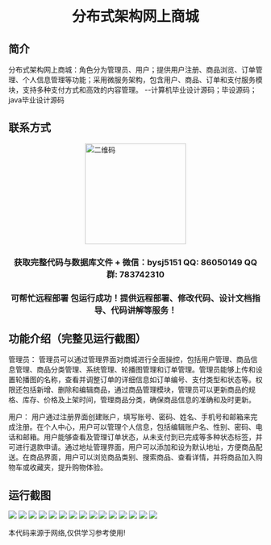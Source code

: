 <p><h1 align="center">分布式架构网上商城</h1></p>

## 简介
分布式架构网上商城：角色分为管理员、用户；提供用户注册、商品浏览、订单管理、个人信息管理等功能；采用微服务架构，包含用户、商品、订单和支付服务模块，支持多种支付方式和高效的内容管理。    --计算机毕业设计源码；毕设源码；java毕业设计源码


## 联系方式
<img src="https://bs-1329754181.cos.ap-shanghai.myqcloud.com/wx.jpg" alt="二维码" style="display: block; margin: 0 auto;" width="200px">
<p><h3 align="center">获取完整代码与数据库文件 + 微信：bysj5151 QQ: 86050149 QQ群: 783742310</h3></p>
<p><h3 align="center">可帮忙远程部署 包运行成功！提供远程部署、修改代码、设计文档指导、代码讲解等服务！</h3></p>

## 功能介绍（完整见运行截图）
管理员： 管理员可以通过管理界面对商城进行全面操控，包括用户管理、商品信息管理、商品分类管理、系统管理、轮播图管理和订单管理。管理员能够上传和设置轮播图的名称，查看并调整订单的详细信息如订单编号、支付类型和状态等。权限还包括新增、删除和编辑商品，通过商品管理模块，管理员可以更新商品的规格、库存、价格及上架时间，管理商品分类，确保商品信息的准确和及时更新。

用户： 用户通过注册界面创建账户，填写账号、密码、姓名、手机号和邮箱来完成注册。在个人中心，用户可以管理个人信息，包括编辑账户名、性别、密码、电话和邮箱。用户能够查看及管理订单状态，从未支付到已完成等多种状态标签，并可进行退款申请。通过地址管理界面，用户可以添加和设为默认地址，方便商品配送。在商品界面，用户可以浏览商品类别、搜索商品、查看详情，并将商品加入购物车或收藏夹，提升购物体验。


## 运行截图
![](https://bs-1329754181.cos.ap-shanghai.myqcloud.com/spring/distributedArchitectureOnlineShoppingMall/img/001.jpg)
![](https://bs-1329754181.cos.ap-shanghai.myqcloud.com/spring/distributedArchitectureOnlineShoppingMall/img/002.jpg)
![](https://bs-1329754181.cos.ap-shanghai.myqcloud.com/spring/distributedArchitectureOnlineShoppingMall/img/003.jpg)
![](https://bs-1329754181.cos.ap-shanghai.myqcloud.com/spring/distributedArchitectureOnlineShoppingMall/img/004.jpg)
![](https://bs-1329754181.cos.ap-shanghai.myqcloud.com/spring/distributedArchitectureOnlineShoppingMall/img/005.jpg)
![](https://bs-1329754181.cos.ap-shanghai.myqcloud.com/spring/distributedArchitectureOnlineShoppingMall/img/006.jpg)
![](https://bs-1329754181.cos.ap-shanghai.myqcloud.com/spring/distributedArchitectureOnlineShoppingMall/img/007.jpg)
![](https://bs-1329754181.cos.ap-shanghai.myqcloud.com/spring/distributedArchitectureOnlineShoppingMall/img/008.jpg)
![](https://bs-1329754181.cos.ap-shanghai.myqcloud.com/spring/distributedArchitectureOnlineShoppingMall/img/009.jpg)
![](https://bs-1329754181.cos.ap-shanghai.myqcloud.com/spring/distributedArchitectureOnlineShoppingMall/img/010.jpg)
![](https://bs-1329754181.cos.ap-shanghai.myqcloud.com/spring/distributedArchitectureOnlineShoppingMall/img/011.jpg)
![](https://bs-1329754181.cos.ap-shanghai.myqcloud.com/spring/distributedArchitectureOnlineShoppingMall/img/012.jpg)
![](https://bs-1329754181.cos.ap-shanghai.myqcloud.com/spring/distributedArchitectureOnlineShoppingMall/img/013.jpg)
![](https://bs-1329754181.cos.ap-shanghai.myqcloud.com/spring/distributedArchitectureOnlineShoppingMall/img/014.jpg)
![](https://bs-1329754181.cos.ap-shanghai.myqcloud.com/spring/distributedArchitectureOnlineShoppingMall/img/015.jpg)

<p>本代码来源于网络,仅供学习参考使用!</p>
